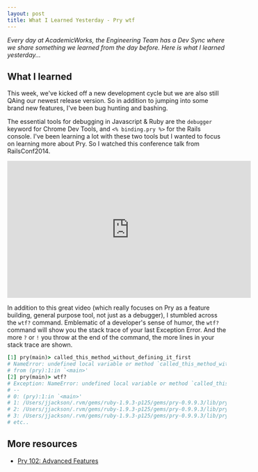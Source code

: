 ```yaml
---
layout: post
title: What I Learned Yesterday - Pry wtf
---
```


*Every day at AcademicWorks, the Engineering Team has a Dev Sync where we share something we learned from the day before. Here is what I learned yesterday...*

## What I learned

This week, we've kicked off a new development cycle but we are also still QAing our newest release version. So in addition to jumping into some brand new features, I've been bug hunting and bashing.

The essential tools for debugging in Javascript & Ruby are the `debugger` keyword for Chrome Dev Tools, and `<% binding.pry %>` for the Rails console. I've been learning a lot with these two tools but I wanted to focus on learning more about Pry. So I watched this conference talk from RailsConf2014.

<iframe width="560" height="315" src="https://www.youtube.com/embed/4hfMUP5iTq8" frameborder="0" allowfullscreen></iframe>

In addition to this great video (which really focuses on Pry as a feature building, general purpose tool, not just as a debugger), I stumbled across the `wtf?` command. Emblematic of a developer's sense of humor, the `wtf?` command will show you the stack trace of your last Exception Error. And the more `?` or `!` you throw at the end of the command, the more lines in your stack trace are shown.

``` ruby
[1] pry(main)> called_this_method_without_defining_it_first
# NameError: undefined local variable or method `called_this_method_without_defining_it_first' for main:Object
# from (pry):1:in `<main>'
[2] pry(main)> wtf?
# Exception: NameError: undefined local variable or method `called_this_without_defining_it_first' for main:Object
# --
# 0: (pry):1:in `<main>'
# 1: /Users/jjackson/.rvm/gems/ruby-1.9.3-p125/gems/pry-0.9.9.3/lib/pry/# pry_instance.rb:249:in `eval'
# 2: /Users/jjackson/.rvm/gems/ruby-1.9.3-p125/gems/pry-0.9.9.3/lib/pry/pry_instance.rb:249:in `re'
# 3: /Users/jjackson/.rvm/gems/ruby-1.9.3-p125/gems/pry-0.9.9.3/lib/pry/pry_instance.rb:227:in `rep'
# etc..
```


## More resources
- [Pry 102: Advanced Features](http://jonathan-jackson.net/2012/05/03/pry-session-102)
